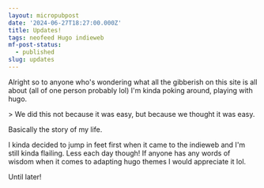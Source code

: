 ```yaml
---
layout: micropubpost
date: '2024-06-27T18:27:00.000Z'
title: Updates!
tags: neofeed Hugo indieweb
mf-post-status:
  - published
slug: updates
---
```

Alright so to anyone who&#39;s wondering what all the gibberish on this site is all about (all of one person probably lol) I&#39;m kinda poking around, playing with hugo.


&gt; We did this not because it was easy, but because we thought it was easy.

Basically the story of my life.


I kinda decided to jump in feet first when it came to the indieweb and I&#39;m still kinda flailing. Less each day though! If anyone has any words of wisdom when it comes to adapting hugo themes I would appreciate it lol.


Until later! 
